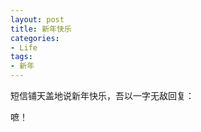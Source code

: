 ```yaml
---
layout: post
title: 新年快乐
categories:
- Life
tags:
- 新年
---
```


短信铺天盖地说新年快乐，吾以一字无敌回复：

嗻！
